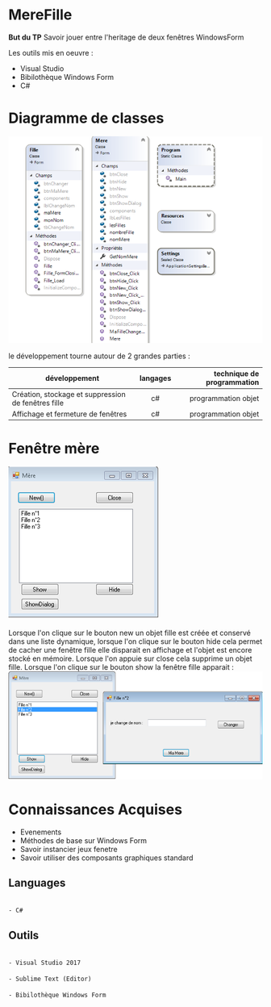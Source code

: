 # MereFille #

**But du TP**
Savoir jouer entre l'heritage de deux fenêtres WindowsForm

Les outils mis en oeuvre :
  * Visual Studio
  * Bibilothèque Windows Form
  * C#
  
 # Diagramme de classes
 ![Dg](https://github.com/mlima95/MereFille/blob/master/DiagrammeDeClasseMereFille.PNG)
  
  le développement tourne autour de 2 grandes parties :
  
  |développement          |langages |technique de programmation                           |
|-----------------------|:-------:|----------------------------------------------------:|
|  Création, stockage et suppression de fenêtres fille |c#|programmation objet              |
|Affichage et fermeture de fenêtres  |c#       |programmation objet                   |

# Fenêtre mère 
![Mere](https://github.com/mlima95/MereFille/blob/master/MereFilleScreen1.PNG)

Lorsque l'on clique sur le bouton new un objet fille est créée et conservé dans une liste dynamique, lorsque l'on clique sur le bouton hide cela permet de cacher une fenêtre fille elle disparait en affichage et l'objet est encore stocké en mémoire. Lorsque l'on appuie sur close cela supprime un objet fille.
Lorsque l'on clique sur le bouton show la fenêtre fille apparait :
![Mere&Fille](https://github.com/mlima95/MereFille/blob/master/FenetreFille.PNG)



 # Connaissances Acquises
  
* Evenements
* Méthodes de base sur Windows Form
* Savoir instancier jeux fenetre
* Savoir utiliser des composants graphiques standard



## Languages

```

- C#

```

## Outils
```

- Visual Studio 2017

- Sublime Text (Editor)

- Bibilothèque Windows Form

```

